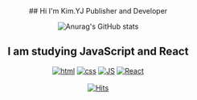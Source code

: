<div align=center>
## Hi I'm Kim.YJ 
Publisher and Developer
 
![Anurag's GitHub stats](https://github-readme-stats.vercel.app/api?username=KYJ0206&show_icons=true&theme=gruvbox)
 
## I am studying JavaScript and React <br>

[![html](https://img.shields.io/badge/Html-E34F26?style=flat-square&logo=Html5&logoColor=white)](https://github.com/KYJ0206/JavaScript_practice)
[![css](https://img.shields.io/badge/CSS-1572B6?style=flat-square&logo=CSS3&logoColor=white)](https://github.com/KYJ0206/Publishing) 
[![JS](https://img.shields.io/badge/JavaScript-F7DF1E?style=flat-square&logo=JavaScript&logoColor=black)](https://github.com/KYJ0206/React_Project) 
[![React](https://img.shields.io/badge/React%20-61DAFB?style=flat-square&logo=React&logoColor=black)](https://github.com/KYJ0206/React_Project)<br><br>
[![Hits](https://hits.seeyoufarm.com/api/count/incr/badge.svg?url=https%3A%2F%2Fgithub.com%2FKYJ0206&count_bg=%238EB8C6&title_bg=%235D7E89&icon=github.svg&icon_color=%23FFFFFF&title=hits&edge_flat=false)](https://hits.seeyoufarm.com) 
<!-- 
[![styled Badge](https://img.shields.io/badge/StyledComponents-DB7093?style=flat-square&logo=styled-components&logoColor=white)]()<br>
[![Java](https://img.shields.io/badge/Java-007396?style=flat-square&logo=Java&logoColor=white)]()
[![Spring](https://img.shields.io/badge/Spring-6DB33F?style=flat-square&logo=Spring&logoColor=white)]()
[![Oracle DB](https://img.shields.io/badge/Oracle-F80000?style=flat-square&logo=oracle&logoColor=white)]() 
-->
</div>
